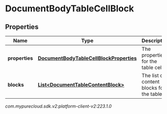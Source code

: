 # DocumentBodyTableCellBlock


## Properties

| Name | Type | Description | Notes |
| ------------ | ------------- | ------------- | ------------- |
| **properties** | [**DocumentBodyTableCellBlockProperties**](DocumentBodyTableCellBlockProperties) | The properties for the table cell. |  [optional] |
| **blocks** | [**List&lt;DocumentTableContentBlock&gt;**](DocumentTableContentBlock) | The list of content blocks for the table. |  |




_com.mypurecloud.sdk.v2:platform-client-v2:223.1.0_
